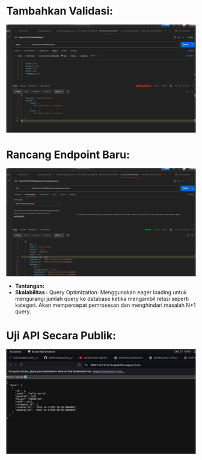 # Tambahkan Validasi:
![alt text](image.png)

# Rancang Endpoint Baru:
![alt text](image-1.png)

- **Tantangan:**
- **Skalabilitas :**
Query Optimization: Menggunakan eager loading untuk mengurangi jumlah query ke database ketika mengambil relasi seperti kategori. Akan mempercepat pemrosesan dan menghindari masalah N+1 query.

# Uji API Secara Publik:
![alt text](image-2.png)

